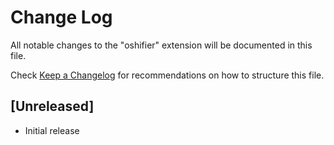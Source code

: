 # Change Log

All notable changes to the "oshifier" extension will be documented in this file.

Check [Keep a Changelog](http://keepachangelog.com/) for recommendations on how to structure this file.

## [Unreleased]

- Initial release